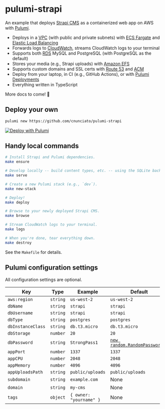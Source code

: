 # pulumi-strapi

An example that deploys [Strapi CMS](https://strapi.io/) as a containerized web app on AWS with [Pulumi](https://www.pulumi.com/).

* Deploys in a [VPC](https://aws.amazon.com/vpc/) (with public and private subnets) with [ECS Fargate](https://aws.amazon.com/fargate/) and [Elastic Load Balancing](https://aws.amazon.com/elasticloadbalancing/)
* Forwards logs to [CloudWatch](https://aws.amazon.com/cloudwatch/), streams CloudWatch logs to your terminal
* Supports both [RDS](https://aws.amazon.com/rds/) MySQL and PostgreSQL (with PostgreSQL as the default)
* Stores your media (e.g., Strapi uploads) with [Amazon EFS](https://aws.amazon.com/efs/)
* Supports custom domains and SSL certs with [Route 53](https://aws.amazon.com/route53/) and [ACM](https://aws.amazon.com/certificate-manager/)
* Deploy from your laptop, in CI (e.g., GitHub Actions), or with [Pulumi Deployments](https://www.pulumi.com/product/pulumi-deployments/)
* Everything written in TypeScript

More docs to come! 🚀

## Deploy your own

```bash
pulumi new https://github.com/cnunciato/pulumi-strapi
```

[![Deploy with Pulumi](https://get.pulumi.com/new/button.svg)](https://app.pulumi.com/new?template=https://github.com/cnunciato/pulumi-strapi)

## Handy local commands

```bash
# Install Strapi and Pulumi dependencies.
make ensure

# Develop locally -- build content types, etc. -- using the SQLite backend.
make serve

# Create a new Pulumi stack (e.g., `dev`).
make new-stack

# Deploy!
make deploy

# Browse to your newly deployed Strapi CMS.
make browse

# Stream CloudWatch logs to your terminal.
make logs

# When you're done, tear everything down.
make destroy
```

See the `Makefile` for details.

## Pulumi configuration settings

All configuration settings are optional.

| Key | Type | Example | Default |
| --- | ---- | ------- | ------- |
| `aws:region`  | `string` | `us-west-2` | `us-west-2` |
| `dbName`  | `string` | `strapi` | `strapi` |
| `dbUsername`  | `string` | `strapi` | `strapi` |
| `dbType`  | `string` | `postgres` | `postgres` |
| `dbInstanceClass`  | `string` | `db.t3.micro` | `db.t3.micro` |
| `dbStorage`  | `number` | `20` | `20` |
| `dbPassword`  | `string` |`StrongPass1` | [`new random.RandomPassword()`](https://www.pulumi.com/registry/packages/random/api-docs/randompassword/) |
| `appPort`  | `number` | `1337` | `1337` |
| `appCPU`  | `number` | `2048` | `2048` |
| `appMemory`  | `number` | `4096` | `4096` |
| `appUploadsPath`  | `string` | `public/uploads` | `public/uploads` |
| `subdomain`  | `string` |`example.com` |  None |
| `domain`  | `string` | `my-cms` | None |
| `tags`  | `object` | `{ owner: "yourname" }` | None |
